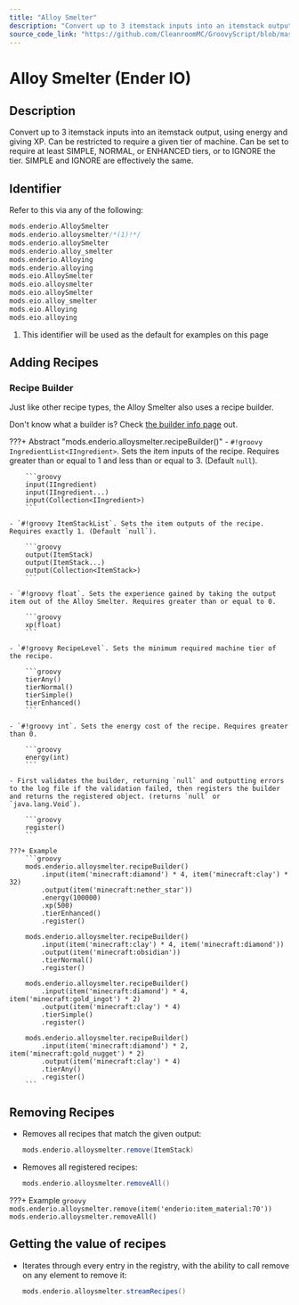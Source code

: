 ```yaml
---
title: "Alloy Smelter"
description: "Convert up to 3 itemstack inputs into an itemstack output, using energy and giving XP. Can be restricted to require a given tier of machine. Can be set to require at least SIMPLE, NORMAL, or ENHANCED tiers, or to IGNORE the tier. SIMPLE and IGNORE are effectively the same."
source_code_link: "https://github.com/CleanroomMC/GroovyScript/blob/master/src/main/java/com/cleanroommc/groovyscript/compat/mods/enderio/AlloySmelter.java"
---
```


# Alloy Smelter (Ender IO)

## Description

Convert up to 3 itemstack inputs into an itemstack output, using energy and giving XP. Can be restricted to require a given tier of machine. Can be set to require at least SIMPLE, NORMAL, or ENHANCED tiers, or to IGNORE the tier. SIMPLE and IGNORE are effectively the same.

## Identifier

Refer to this via any of the following:

```groovy hl_lines="2"
mods.enderio.AlloySmelter
mods.enderio.alloysmelter/*(1)!*/
mods.enderio.alloySmelter
mods.enderio.alloy_smelter
mods.enderio.Alloying
mods.enderio.alloying
mods.eio.AlloySmelter
mods.eio.alloysmelter
mods.eio.alloySmelter
mods.eio.alloy_smelter
mods.eio.Alloying
mods.eio.alloying
```

1. This identifier will be used as the default for examples on this page

## Adding Recipes

### Recipe Builder

Just like other recipe types, the Alloy Smelter also uses a recipe builder.

Don't know what a builder is? Check [the builder info page](../../../groovy/builder.md) out.

???+ Abstract "mods.enderio.alloysmelter.recipeBuilder()"
    - `#!groovy IngredientList<IIngredient>`. Sets the item inputs of the recipe. Requires greater than or equal to 1 and less than or equal to 3. (Default `null`).

        ```groovy
        input(IIngredient)
        input(IIngredient...)
        input(Collection<IIngredient>)
        ```

    - `#!groovy ItemStackList`. Sets the item outputs of the recipe. Requires exactly 1. (Default `null`).

        ```groovy
        output(ItemStack)
        output(ItemStack...)
        output(Collection<ItemStack>)
        ```

    - `#!groovy float`. Sets the experience gained by taking the output item out of the Alloy Smelter. Requires greater than or equal to 0.

        ```groovy
        xp(float)
        ```

    - `#!groovy RecipeLevel`. Sets the minimum required machine tier of the recipe.

        ```groovy
        tierAny()
        tierNormal()
        tierSimple()
        tierEnhanced()
        ```

    - `#!groovy int`. Sets the energy cost of the recipe. Requires greater than 0.

        ```groovy
        energy(int)
        ```

    - First validates the builder, returning `null` and outputting errors to the log file if the validation failed, then registers the builder and returns the registered object. (returns `null` or `java.lang.Void`).

        ```groovy
        register()
        ```

    ???+ Example
        ```groovy
        mods.enderio.alloysmelter.recipeBuilder()
            .input(item('minecraft:diamond') * 4, item('minecraft:clay') * 32)
            .output(item('minecraft:nether_star'))
            .energy(100000)
            .xp(500)
            .tierEnhanced()
            .register()

        mods.enderio.alloysmelter.recipeBuilder()
            .input(item('minecraft:clay') * 4, item('minecraft:diamond'))
            .output(item('minecraft:obsidian'))
            .tierNormal()
            .register()

        mods.enderio.alloysmelter.recipeBuilder()
            .input(item('minecraft:diamond') * 4, item('minecraft:gold_ingot') * 2)
            .output(item('minecraft:clay') * 4)
            .tierSimple()
            .register()

        mods.enderio.alloysmelter.recipeBuilder()
            .input(item('minecraft:diamond') * 2, item('minecraft:gold_nugget') * 2)
            .output(item('minecraft:clay') * 4)
            .tierAny()
            .register()
        ```



## Removing Recipes

- Removes all recipes that match the given output:

    ```groovy
    mods.enderio.alloysmelter.remove(ItemStack)
    ```

- Removes all registered recipes:

    ```groovy
    mods.enderio.alloysmelter.removeAll()
    ```

???+ Example
    ```groovy
    mods.enderio.alloysmelter.remove(item('enderio:item_material:70'))
    mods.enderio.alloysmelter.removeAll()
    ```

## Getting the value of recipes

- Iterates through every entry in the registry, with the ability to call remove on any element to remove it:

    ```groovy
    mods.enderio.alloysmelter.streamRecipes()
    ```
